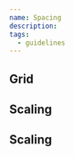 ```yaml
---
name: Spacing
description:
tags:
  - guidelines
---
```


<DocHeader props={props}/>

## Grid

## Scaling

## Scaling

